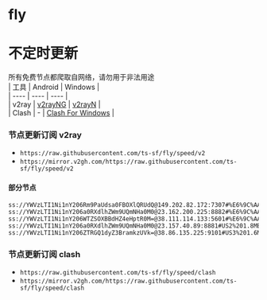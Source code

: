 # fly
# 不定时更新
所有免费节点都爬取自网络，请勿用于非法用途  
|  工具  | Android  | Windows  |  
|  ----  | ----   | ----  |  
| v2ray  | [v2rayNG](https://github.com/2dust/v2rayNG/releases) | [v2rayN](https://github.com/2dust/v2rayN/releases) |  
| Clash  | - | [Clash For Windows](https://github.com/2dust/clashN/releases) | 
  
### 节点更新订阅  v2ray
- `https://raw.githubusercontent.com/ts-sf/fly/speed/v2`  
- `https://mirror.v2gh.com/https://raw.githubusercontent.com/ts-sf/fly/speed/v2`  

#### 部分节点  
``` 
ss://YWVzLTI1Ni1nY206Rm9PaUdsa0FBOXlQRUdQ@149.202.82.172:7307#%E6%9C%AA%E7%9F%A53%201.8MB%2Fs
ss://YWVzLTI1Ni1nY206a0RXdlhZWm9UQmNHa0M0@23.162.200.225:8882#%E6%9C%AA%E7%9F%A56%201.9MB%2Fs
ss://YWVzLTI1Ni1nY206WTZSOXBBdHZ4eHptR0M=@38.111.114.133:5601#%E6%9C%AA%E7%9F%A59%201.8MB%2Fs
ss://YWVzLTI1Ni1nY206a0RXdlhZWm9UQmNHa0M0@23.157.40.89:8881#US2%201.8MB%2Fs
ss://YWVzLTI1Ni1nY206ZTRGQ1dyZ3BramkzUVk=@38.86.135.225:9101#US3%201.6MB%2Fs
```
### 节点更新订阅  clash
- `https://raw.githubusercontent.com/ts-sf/fly/speed/clash`  
- `https://mirror.v2gh.com/https://raw.githubusercontent.com/ts-sf/fly/speed/clash`  


